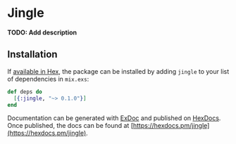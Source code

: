 # Jingle

**TODO: Add description**

## Installation

If [available in Hex](https://hex.pm/docs/publish), the package can be installed
by adding `jingle` to your list of dependencies in `mix.exs`:

```elixir
def deps do
  [{:jingle, "~> 0.1.0"}]
end
```

Documentation can be generated with [ExDoc](https://github.com/elixir-lang/ex_doc)
and published on [HexDocs](https://hexdocs.pm). Once published, the docs can
be found at [https://hexdocs.pm/jingle](https://hexdocs.pm/jingle).

